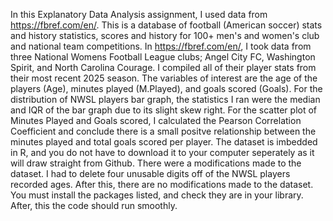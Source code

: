 In this Explanatory Data Analysis assignment, I used data from https://fbref.com/en/. This is a database of football (American soccer) stats and history statistics, scores and history for 100+ men's and women's club and national team competitions.
In https://fbref.com/en/, I took data from three National Womens Football League clubs; Angel City FC, Washington Spirit, and North Carolina Courage. 
I compiled all of their player stats from their most recent 2025 season.
The variables of interest are the age of the players (Age), minutes played (M.Played), and goals scored (Goals). 
For the distribution of NWSL players bar graph, the statistics I ran were the median and IQR of the bar graph due to its slight skew right. For the scatter plot of Minutes Played and Goals scored, I calculated the Pearson Correlation Coefficient and conclude there is a small positve relationship between the minutes played and total goals scored per player.
The dataset is imbedded in R, and you do not have to download it to your computer seperately as it will draw straight from Github.
There were a modifications made to the dataset. I had to delete four unusable digits off of the NWSL players recorded ages. 
After this, there are no modifications made to the dataset.
You must install the packages listed, and check they are in your library. 
After, this the code should run smoothly.
